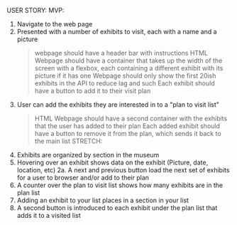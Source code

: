USER STORY:
    MVP:
1. Navigate to the web page
2. Presented with a number of exhibits to visit, each with a name and a picture
    >webpage should have a header bar with instructions
    >HTML Webpage should have a container that takes up the width of the screen with a flexbox, each containing a different exhibit with its picture if it has one
    >Webpage should only show the first 20ish exhibits in the API to reduce lag and such
    >Each exhibit should have a button to add it to their visit plan
3. User can add the exhibits they are interested in to a "plan to visit list"
    >HTML Webpage should have a second container with the exhibits that the user has added to their plan
    >Each added exhibit should have a button to remove it from the plan, which sends it back to the main list
    STRETCH:
1. Exhibits are organized by section in the museum
2. Hovering over an exhibit shows data on the exhibit (Picture, date, location, etc)
    2a. A next and previous button load the next set of exhibits for a user to browser and/or add to their plan
3. A counter over the plan to visit list shows how many exhibits are in the plan list
4. Adding an exhibit to your list places in a section in your list
5. A second button is introduced to each exhibit under the plan list that adds it to a visited list